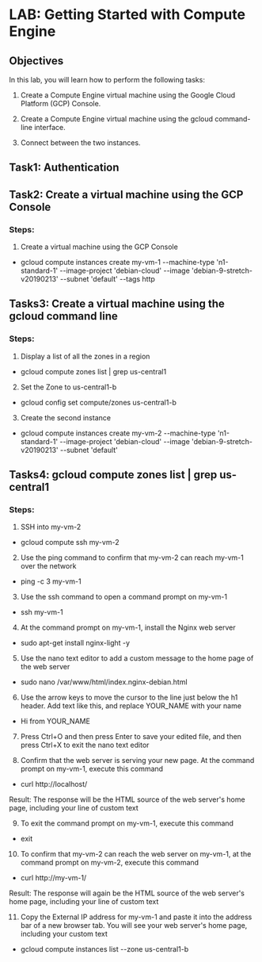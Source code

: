 # LAB: Getting Started with Compute Engine

## Objectives
In this lab, you will learn how to perform the following tasks:

1. Create a Compute Engine virtual machine using the Google Cloud Platform (GCP) Console.

2. Create a Compute Engine virtual machine using the gcloud command-line interface.

3. Connect between the two instances.

## Task1: Authentication

## Task2: Create a virtual machine using the GCP Console

### Steps:

1. Create a virtual machine using the GCP Console

* gcloud compute instances create my-vm-1 --machine-type 'n1-standard-1' --image-project 'debian-cloud' --image 'debian-9-stretch-v20190213' --subnet 'default' --tags http 

## Tasks3: Create a virtual machine using the gcloud command line

### Steps:

1. Display a list of all the zones in a region

* gcloud compute zones list | grep us-central1

2. Set the Zone to us-central1-b

* gcloud config set compute/zones us-central1-b

3. Create the second instance

* gcloud compute instances create my-vm-2 --machine-type 'n1-standard-1' --image-project 'debian-cloud' --image 'debian-9-stretch-v20190213' --subnet 'default'

## Tasks4: gcloud compute zones list | grep us-central1

### Steps:

1. SSH into my-vm-2

* gcloud compute ssh my-vm-2 

2. Use the ping command to confirm that my-vm-2 can reach my-vm-1 over the network

* ping -c 3 my-vm-1

3. Use the ssh command to open a command prompt on my-vm-1

* ssh my-vm-1

4. At the command prompt on my-vm-1, install the Nginx web server

* sudo apt-get install nginx-light -y

5. Use the nano text editor to add a custom message to the home page of the web server

* sudo nano /var/www/html/index.nginx-debian.html

6. Use the arrow keys to move the cursor to the line just below the h1 header. Add text like this, and replace YOUR_NAME with your name

* Hi from YOUR_NAME

7. Press Ctrl+O and then press Enter to save your edited file, and then press Ctrl+X to exit the nano text editor

8. Confirm that the web server is serving your new page. At the command prompt on my-vm-1, execute this command

* curl http://localhost/

Result: The response will be the HTML source of the web server's home page, including your line of custom text

9. To exit the command prompt on my-vm-1, execute this command

* exit

10. To confirm that my-vm-2 can reach the web server on my-vm-1, at the command prompt on my-vm-2, execute this command

* curl http://my-vm-1/

Result: The response will again be the HTML source of the web server's home page, including your line of custom text

11. Copy the External IP address for my-vm-1 and paste it into the address bar of a new browser tab. You will see your web server's home page, including your custom text

* gcloud compute instances list --zone us-central1-b